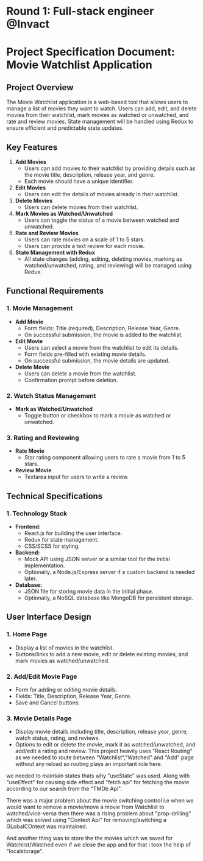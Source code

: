 
# Round 1: Full-stack engineer @Invact

# Project Specification Document: Movie Watchlist Application

## Project Overview

The Movie Watchlist application is a web-based tool that allows users to manage a list of movies they want to watch. Users can add, edit, and delete movies from their watchlist, mark movies as watched or unwatched, and rate and review movies. State management will be handled using Redux to ensure efficient and predictable state updates.

## Key Features

1. **Add Movies**
    - Users can add movies to their watchlist by providing details such as the movie title, description, release year, and genre.
    - Each movie should have a unique identifier.
2. **Edit Movies**
    - Users can edit the details of movies already in their watchlist.
3. **Delete Movies**
    - Users can delete movies from their watchlist.
4. **Mark Movies as Watched/Unwatched**
    - Users can toggle the status of a movie between watched and unwatched.
5. **Rate and Review Movies**
    - Users can rate movies on a scale of 1 to 5 stars.
    - Users can provide a text review for each movie.
6. **State Management with Redux**
    - All state changes (adding, editing, deleting movies, marking as watched/unwatched, rating, and reviewing) will be managed using Redux.

## Functional Requirements

### 1. Movie Management

- **Add Movie**
    - Form fields: Title (required), Description, Release Year, Genre.
    - On successful submission, the movie is added to the watchlist.
- **Edit Movie**
    - Users can select a movie from the watchlist to edit its details.
    - Form fields pre-filled with existing movie details.
    - On successful submission, the movie details are updated.
- **Delete Movie**
    - Users can delete a movie from the watchlist.
    - Confirmation prompt before deletion.

### 2. Watch Status Management

- **Mark as Watched/Unwatched**
    - Toggle button or checkbox to mark a movie as watched or unwatched.

### 3. Rating and Reviewing

- **Rate Movie**
    - Star rating component allowing users to rate a movie from 1 to 5 stars.
- **Review Movie**
    - Textarea input for users to write a review.

## Technical Specifications

### 1. Technology Stack

- **Frontend:**
    - React.js for building the user interface.
    - Redux for state management.
    - CSS/SCSS for styling.
- **Backend:**
    - Mock API using JSON server or a similar tool for the initial implementation.
    - Optionally, a Node.js/Express server if a custom backend is needed later.
- **Database:**
    - JSON file for storing movie data in the initial phase.
    - Optionally, a NoSQL database like MongoDB for persistent storage.

## User Interface Design

### 1. Home Page

- Display a list of movies in the watchlist.
- Buttons/links to add a new movie, edit or delete existing movies, and mark movies as watched/unwatched.

### 2. Add/Edit Movie Page

- Form for adding or editing movie details.
- Fields: Title, Description, Release Year, Genre.
- Save and Cancel buttons.

### 3. Movie Details Page

- Display movie details including title, description, release year, genre, watch status, rating, and reviews.
- Options to edit or delete the movie, mark it as watched/unwatched, and add/edit a rating and review.
This project heavily uses "React Routing" as we needed to route between "Watchlist","Watched" and "Add" page without any reload so routing plays an important role here.

 we needed to maintain states thats why "useState" was used. Along with "useEffect" for causing side effect and "fetch api" for fetching the movie according to our search from the "TMDb Api".

There was a major problem about the movie switching control i.e when we would want to remove a movie/move a movie from Watchlist to watched/vice-versa then there was a rising problem about "prop-drilling" which was solved using "Context Api" for removing/switching a GLobalCOntext was maintained.

And another thing was to store the the movies which we saved for Watchlist/Watched even if we close the app and for that i took the help of "localstorage".
  
